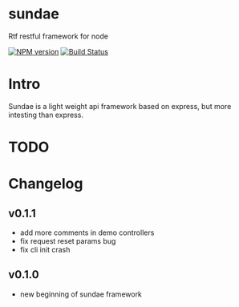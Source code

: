 sundae
======

Rtf restful framework for node

[![NPM version][npm-image]][npm-url] [![Build Status][travis-image]][travis-url]

# Intro

Sundae is a light weight api framework based on express, but more intesting than express.

# TODO

# Changelog
## v0.1.1
* add more comments in demo controllers
* fix request reset params bug
* fix cli init crash

## v0.1.0
* new beginning of sundae framework

[npm-url]: https://npmjs.org/package/sundae
[npm-image]: http://img.shields.io/npm/v/sundae.svg

[travis-url]: https://travis-ci.org/sailxjx/sundae
[travis-image]: http://img.shields.io/travis/sailxjx/sundae.svg

